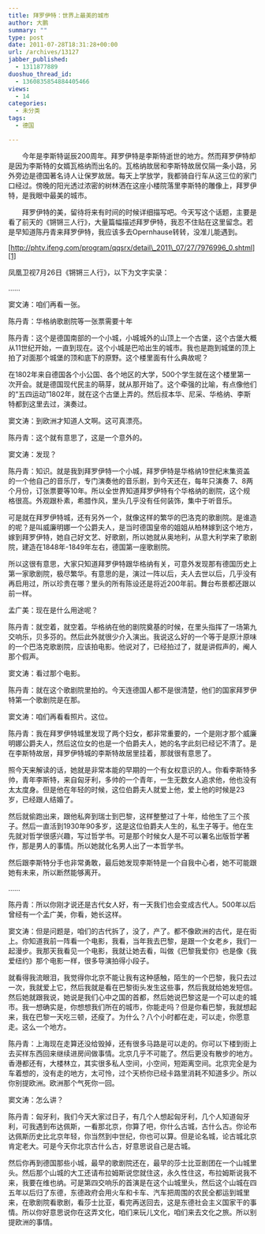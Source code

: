 ```yaml
---
title: 拜罗伊特：世界上最美的城市
author: 大鹏
summary: ""
type: post
date: 2011-07-28T18:31:28+00:00
url: /archives/13127
jabber_published:
  - 1311877889
duoshuo_thread_id:
  - 1360835854884405466
views:
  - 14
categories:
  - 未分类
tags:
  - 德国

---
```

　　今年是李斯特诞辰200周年。拜罗伊特是李斯特逝世的地方。然而拜罗伊特却是因为李斯特的女婿瓦格纳而出名的。瓦格纳故居和李斯特故居仅隔一条小路，另外旁边是德国著名诗人让保罗故居。每天上学放学，我都骑自行车从这三位的家门口经过。傍晚的阳光透过浓密的树林洒在这座小楼院落里李斯特的雕像上，拜罗伊特，是我眼中最美的城市。
  
　　拜罗伊特的美，留待将来有时间的时候详细描写吧。今天写这个话题，主要是看了前天的《锵锵三人行》，大量篇幅描述拜罗伊特，我忍不住贴在这里留念。若是早知道陈丹青来拜罗伊特，我应该多去Opernhause转转，没准儿能遇到。

[http://phtv.ifeng.com/program/qqsrx/detail\_2011\_07/27/7976996_0.shtml][1]

凤凰卫视7月26日《锵锵三人行》，以下为文字实录：
  
……
  
窦文涛：咱们再看一张。

陈丹青：华格纳歌剧院等一张票需要十年

陈丹青：这个是德国南部的一个小城，小城城外的山顶上一个古堡，这个古堡大概从11世纪开始，一直到现在。这个小城是巴哈出生的城市。我也是跑到城堡的顶上拍了对面那个城堡的顶和底下的原野。这个楼里面有什么典故呢？

在1802年来自德国各个小公国、各个地区的大学，500个学生就在这个楼里第一次开会。就是德国现代民主的萌芽，就从那开始了。这个牵强的比喻，有点像他们的“五四运动”1802年，就在这个古堡上弄的。然后叔本华、尼采、华格纳、李斯特都到这里去过，演奏过。

窦文涛：到欧洲才知道人文啊。这可真漂亮。

陈丹青：这个就有意思了，这是一个意外的。

窦文涛：发现？

陈丹青：知识。就是我到拜罗伊特一个小城，拜罗伊特是华格纳19世纪末集资盖的一个他自己的音乐厅，专门演奏他的音乐剧，到今天还在，每年只演奏 7、8两个月份，订张票要等10年。所以全世界知道拜罗伊特有个华格纳的剧院，这个规格很高。外观跟朴素，希腊作风，里头几乎没有任何装饰，集中于听音乐。

可是就在拜罗伊特城，还有另外一个，就像这样的繁华的巴洛克的歌剧院。是谁造的呢？是叫威廉明娜一个公爵夫人，是当时德国皇帝的姐姐从柏林嫁到这个地方，嫁到拜罗伊特，她自己好文艺、好歌剧，所以她就从奥地利，从意大利学来了歌剧院，建造在1848年-1849年左右，德国第一座歌剧院。

所以这很有意思，大家只知道拜罗伊特跟华格纳有关，可意外发现那有德国历史上第一家歌剧院，极尽繁华。有意思的是，演过一阵以后，夫人去世以后，几乎没有再启用过，所以珍贵在哪？里头的所有陈设还是将近200年前。舞台布景都还跟以前一样。

孟广美：现在是什么用途呢？

陈丹青：就空着，就空着。华格纳在他的剧院奠基的时候，在里头指挥了一场第九交响乐，贝多芬的。然后此外就很少介入演出。我说这么好的一个等于是原汁原味的一个巴洛克歌剧院，应该拍电影。他说对了，已经拍过了，就是讲假声的，阉人那个假声。

窦文涛：看过那个电影。

陈丹青：就在这个歌剧院里拍的。今天连德国人都不是很清楚，他们的国家拜罗伊特第一个歌剧院是在那。

窦文涛：咱们再看看照片。这位。

陈丹青：我在拜罗伊特城里发现了两个妇女，都非常重要的，一个是刚才那个威廉明娜公爵夫人，然后这位女的也是一个伯爵夫人，她的名字此刻已经记不清了。是在李斯特故居，拜罗伊特城的李斯特故居里挂着，那就很有意思了。

照今天来解读的话，她就是非常本能的早期的一个有女权意识的人。你看李斯特多帅，青年李斯特，来自匈牙利，多帅的一个青年，一生无数女人追求他，他也没有太太度身。但是他在年轻的时候，这位伯爵夫人就爱上他，爱上他的时候是23岁，已经跟人结婚了。

然后就偷跑出来，跟他私奔到瑞士到巴黎，这样整整过了十年，给他生了三个孩子。然后一直活到1930年90多岁，这是这位伯爵夫人生的，私生子等于。他在生先就对哲学很感兴趣，写过哲学书。可是那个时候女人是不可以署名出版哲学著作，那是男人的事情。所以她就化名男人出了一本哲学书。

然后跟李斯特分手也非常勇敢，最后她发现李斯特是一个自我中心者，她不可能跟她有未来，所以断然能够离开。

……

陈丹青：所以你刚才说还是古代女人好，有一天我们也会变成古代人。500年以后曾经有一个孟广美，你看，她长这样。

窦文涛：但是问题是，咱们的古代拆了，没了，产了。都不像欧洲的古代，是在街上。你知道我前一阵看一个电影，我看，当年我去巴黎，是跟一个女老乡，我们一起漫步。我那天我看见一个电影，我就让她去看，叫做《巴黎我爱你》也是像《我爱纽约》那个电影一样，很多导演拍得小段子。

就看得我流眼泪，我觉得你北京不能让我有这种感触，陌生的一个巴黎，我只去过一次，我就爱上它，然后我就是看在巴黎街头发生这些事，然后我就给她发短信。然后她就跟我说，她说是我们心中之国的首都，然后她说巴黎这是一个可以走的城市。我一想确实是，你想想我们所在的城市，你能走吗？但是你看巴黎，我就想起来，我在巴黎一天吃三顿，还瘦了。为什么？八个小时都在走，可以走，你愿意走。这么一个地方。

陈丹青：上海现在走算还没给毁掉，还有很多马路是可以走的。你可以下楼到街上去买样东西回来继续进房间做事情。北京几乎不可能了。然后更没有散步的地方。香港都还有，大楼林立，其实很多私人空间，小空间，短距离空间。北京完全是为车着想的，没有走的地方，太可怜，过个天桥你已经卡路里消耗不知道多少。所以你别提欧洲。欧洲那个气死你一回。

窦文涛：怎么讲？

陈丹青：匈牙利，我们今天大家过日子，有几个人想起匈牙利，几个人知道匈牙利，可我遇到布达佩斯，一看那北京，你算了吧，你什么古城，古什么古。你论布达佩斯历史比北京年轻，你当然到中世纪，你也可以算。但是论名城，论古城北京肯定老大。可是今天你北京古什么古，好意思说自己是古城。

然后你再到德国那些小城，最早的歌剧院还在，最早的莎士比亚剧团在一个山城里头。然后那个山城的大工还请布拉姆斯说您就住这，永久性住这，布拉姆斯说我不来，我要在维也纳。可是第四交响乐的首演是在这个山城里头，然后这个山城在四五年以后归了东德，东德政府会用火车和卡车、汽车把周围的农民全都运到城里来，在歌剧院看歌剧，看莎士比亚，看完再送回去，这是东德社会主义国家干的事情。所以你好意思说你在这弄文化，咱们来玩儿文化，咱们来去文化之旅。所以别提欧洲的事情。

 [1]: http://phtv.ifeng.com/program/qqsrx/detail_2011_07/27/7976996_0.shtml
